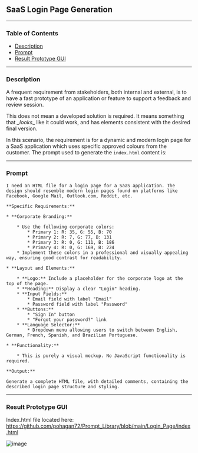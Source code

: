 ## SaaS Login Page Generation
--------------------

### Table of Contents
- [Description](#description)
- [Prompt](#prompt)
- [Result Prototype GUI](#result-prototype-gui)
--------------------

### Description
A frequent requirement from stakeholders, both internal and external, is to have a fast prototype of an application or feature to support a feedback and review session.

This does not mean a developed solution is required. It means something that *_looks*_ like it could work, and has elements consistent with the desired final version.

In this scenario, the requirement is for a dynamic and modern login page for a SaaS application which uses specific approved colours from the customer. The prompt used to generate the `index.html` content is:

--------------------

### Prompt

```prompt
I need an HTML file for a login page for a SaaS application. The design should resemble modern login pages found on platforms like Facebook, Google Mail, Outlook.com, Reddit, etc.

**Specific Requirements:**

* **Corporate Branding:**

    * Use the following corporate colors:
        * Primary 1: R: 35, G: 55, B: 70
        * Primary 2: R: 7, G: 77, B: 131
        * Primary 3: R: 0, G: 111, B: 186
        * Primary 4: R: 0, G: 169, B: 224
    * Implement these colors in a professional and visually appealing way, ensuring good contrast for readability.

* **Layout and Elements:**

    * **Logo:** Include a placeholder for the corporate logo at the top of the page.
    * **Heading:** Display a clear "Login" heading.
    * **Input Fields:**
        * Email field with label "Email"
        * Password field with label "Password"
    * **Buttons:**
        * "Sign In" button
        * "Forgot your password?" link
    * **Language Selector:**
        * Dropdown menu allowing users to switch between English, German, French, Spanish, and Brazilian Portuguese.

* **Functionality:**

    * This is purely a visual mockup. No JavaScript functionality is required.

**Output:**

Generate a complete HTML file, with detailed comments, containing the described login page structure and styling.
```
--------------------
### Result Prototype GUI

Index.html file located here: https://github.com/pohagan72/Prompt_Library/blob/main/Login_Page/index.html 

![image](https://github.com/user-attachments/assets/45b86348-a720-4991-a1c8-c4f0f4daa9cf)
